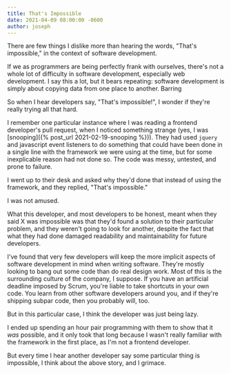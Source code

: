 ```yaml
---
title: That's Impossible
date: 2021-04-09 08:00:00 -0600
author: joseph
---
```


There are few things I dislike more than hearing the words, "That's impossible," in the context of software development.

If we as programmers are being perfectly frank with ourselves, there's not a whole lot of difficulty in software development, especially web development. I say this a lot, but it bears repeating: software development is simply about copying data from one place to another. Barring

So when I hear developers say, "That's impossible!", I wonder if they're really trying all that hard.

I remember one particular instance where I was reading a frontend developer's pull request, when I noticed something strange (yes, I was [snooping]({% post_url 2021-02-19-snooping %})). They had used `jquery` and javascript event listeners to do something that could have been done in a single line with the framework we were using at the time, but for some inexplicable reason had not done so. The code was messy, untested, and prone to failure.

I went up to their desk and asked why they'd done that instead of using the framework, and they replied, "That's impossible."

I was not amused.

What this developer, and most developers to be honest, meant when they said X was impossible was that they'd found a solution to their particular problem, and they weren't going to look for another, despite the fact that what they had done damaged readability and maintainability for future developers.

I've found that very few developers will keep the more implicit aspects of software development in mind when writing software. They're mostly looking to bang out some code than do real design work. Most of this is the surrounding culture of the company, I suppose. If you have an artificial deadline imposed by Scrum, you're liable to take shortcuts in your own code. You learn from other software developers around you, and if they're shipping subpar code, then you probably will, too.

But in this particular case, I think the developer was just being lazy.

I ended up spending an hour pair programming with them to show that it *was* possible, and it only took that long because I wasn't really familiar with the framework in the first place, as I'm not a frontend developer.

But every time I hear another developer say some particular thing is impossible, I think about the above story, and I grimace.
